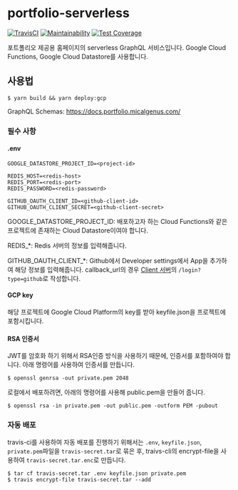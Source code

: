 # portfolio-serverless

[![TravisCI](https://travis-ci.org/micalgenus/portfolio-serverless.svg?branch=develop)](https://travis-ci.org/micalgenus/portfolio-serverless)
[![Maintainability](https://api.codeclimate.com/v1/badges/b3e8b5928b4e461ca3a1/maintainability)](https://codeclimate.com/github/micalgenus/portfolio-serverless/maintainability)
[![Test Coverage](https://api.codeclimate.com/v1/badges/b3e8b5928b4e461ca3a1/test_coverage)](https://codeclimate.com/github/micalgenus/portfolio-serverless/test_coverage)

포트폴리오 제공용 홈페이지의 serverless GraphQL 서비스입니다. Google Cloud Functions, Google Cloud Datastore를 사용합니다.

## 사용법

```
$ yarn build && yarn deploy:gcp
```

GraphQL Schemas: https://docs.portfolio.micalgenus.com/

### 필수 사항

#### .env

```
GOOGLE_DATASTORE_PROJECT_ID=<project-id>

REDIS_HOST=<redis-host>
REDIS_PORT=<redis-port>
REDIS_PASSWORD=<redis-password>

GITHUB_OAUTH_CLIENT_ID=<github-client-id>
GITHUB_OAUTH_CLIENT_SECRET=<github-client-secret>
```

GOOGLE_DATASTORE_PROJECT_ID: 배포하고자 하는 Cloud Functions와 같은 프로젝트에 존재하는 Cloud Datastore이여야 합니다.

REDIS_*: Redis 서버의 정보를 입력해줍니다.

GITHUB_OAUTH_CLIENT_*: Github에서 Developer settings에서 App을 추가하여 해당 정보를 입력해줍니다. callback_url의 경우 [Client 서버](https://github.com/micalgenus/portfolio)의 `/login?type=github`로 작성합니다.

#### GCP key

해당 프로젝트에 Google Cloud Platform의 key를 받아 keyfile.json을 프로젝트에 포함시킵니다.

#### RSA 인증서

JWT를 암호화 하기 위해서 RSA인증 방식을 사용하기 때문에, 인증서를 포함하여야 합니다. 아래 명령어를 사용하여 인증서를 만듭니다.

```
$ openssl genrsa -out private.pem 2048
```

로컬에서 배포하려면, 아래의 명령어를 사용해 public.pem을 만들어 줍니다.

```
$ openssl rsa -in private.pem -out public.pem -outform PEM -pubout
```

### 자동 배포

travis-ci를 사용하여 자동 배포를 진행하기 위해서는 `.env`, `keyfile.json`, `private.pem`파일을 `travis-secret.tar`로 묶은 후, traivs-cli의 encrypt-file을 사용하여 `travis-secret.tar.enc`로 만듭니다.

```
$ tar cf travis-secret.tar .env keyfile.json private.pem
$ travis encrypt-file travis-secret.tar --add
```
